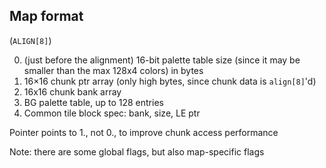 
## Map format

(`ALIGN[8]`)

0. (just before the alignment) 16-bit palette table size (since it may be smaller than the max 128x4 colors) in bytes
1. 16×16 chunk ptr array (only high bytes, since chunk data is `align[8]`'d)
2. 16x16 chunk bank array
3. BG palette table, up to 128 entries
4. Common tile block spec: bank, size, LE ptr

Pointer points to 1., not 0., to improve chunk access performance

Note: there are some global flags, but also map-specific flags
